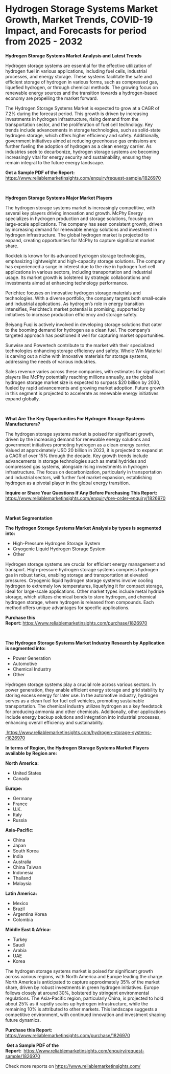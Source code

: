<p><h1>Hydrogen Storage Systems Market Growth, Market Trends, COVID-19 Impact, and Forecasts for period from 2025 - 2032</h1></p><p><strong>Hydrogen Storage Systems Market Analysis and Latest Trends</strong></p>
<p><p>Hydrogen storage systems are essential for the effective utilization of hydrogen fuel in various applications, including fuel cells, industrial processes, and energy storage. These systems facilitate the safe and efficient storage of hydrogen in various forms, such as compressed gas, liquefied hydrogen, or through chemical methods. The growing focus on renewable energy sources and the transition towards a hydrogen-based economy are propelling the market forward.</p><p>The Hydrogen Storage Systems Market is expected to grow at a CAGR of 7.2% during the forecast period. This growth is driven by increasing investments in hydrogen infrastructure, rising demand from the transportation sector, and the proliferation of fuel cell technology. Key trends include advancements in storage technologies, such as solid-state hydrogen storage, which offers higher efficiency and safety. Additionally, government initiatives aimed at reducing greenhouse gas emissions are further fueling the adoption of hydrogen as a clean energy carrier. As industries seek to decarbonize, hydrogen storage systems are becoming increasingly vital for energy security and sustainability, ensuring they remain integral to the future energy landscape.</p></p>
<p><strong>Get a Sample PDF of the Report:&nbsp;</strong> <a href="https://www.reliablemarketinsights.com/enquiry/request-sample/1826970?utm_campaign=3037&utm_medium=2&utm_source=Github&utm_content=ia&utm_term=11042025&utm_id=hydrogen-storage-systems">https://www.reliablemarketinsights.com/enquiry/request-sample/1826970</a></p>
<p>&nbsp;</p>
<p><strong>Hydrogen Storage Systems Major Market Players</strong></p>
<p><p>The hydrogen storage systems market is increasingly competitive, with several key players driving innovation and growth. McPhy Energy specializes in hydrogen production and storage solutions, focusing on large-scale applications. The company has seen consistent growth, driven by increasing demand for renewable energy solutions and investment in hydrogen infrastructure. The global hydrogen market is projected to expand, creating opportunities for McPhy to capture significant market share.</p><p>Rocktek is known for its advanced hydrogen storage technologies, emphasizing lightweight and high-capacity storage solutions. The company has experienced a surge in interest due to the rise in hydrogen fuel cell applications in various sectors, including transportation and industrial usage. Its market growth is bolstered by strategic collaborations and investments aimed at enhancing technology performance.</p><p>Perichtec focuses on innovative hydrogen storage materials and technologies. With a diverse portfolio, the company targets both small-scale and industrial applications. As hydrogen’s role in energy transition intensifies, Perichtec’s market potential is promising, supported by initiatives to increase production efficiency and storage safety.</p><p>Beiyang Fuqi is actively involved in developing storage solutions that cater to the booming demand for hydrogen as a clean fuel. The company’s targeted approach has positioned it well for capturing market opportunities.</p><p>Sunwise and Powertech contribute to the market with their specialized technologies enhancing storage efficiency and safety. Whole Win Material is carving out a niche with innovative materials for storage systems, addressing the needs of various industries.</p><p>Sales revenue varies across these companies, with estimates for significant players like McPhy potentially reaching millions annually, as the global hydrogen storage market size is expected to surpass $20 billion by 2030, fueled by rapid advancements and growing market adoption. Future growth in this segment is projected to accelerate as renewable energy initiatives expand globally.</p></p>
<p>&nbsp;</p>
<p><strong>What Are The Key Opportunities For Hydrogen Storage Systems Manufacturers?</strong></p>
<p><p>The hydrogen storage systems market is poised for significant growth, driven by the increasing demand for renewable energy solutions and government initiatives promoting hydrogen as a clean energy carrier. Valued at approximately USD 20 billion in 2023, it is projected to expand at a CAGR of over 15% through the decade. Key growth trends include advancements in storage technologies such as metal hydrides and compressed gas systems, alongside rising investments in hydrogen infrastructure. The focus on decarbonization, particularly in transportation and industrial sectors, will further fuel market expansion, establishing hydrogen as a pivotal player in the global energy transition.</p></p>
<p><strong>Inquire or Share Your Questions If Any Before Purchasing This Report:</strong> <a href="https://www.reliablemarketinsights.com/enquiry/pre-order-enquiry/1826970?utm_campaign=3037&utm_medium=2&utm_source=Github&utm_content=ia&utm_term=11042025&utm_id=hydrogen-storage-systems">https://www.reliablemarketinsights.com/enquiry/pre-order-enquiry/1826970</a></p>
<p>&nbsp;</p>
<p><strong>Market Segmentation</strong></p>
<p><strong>The Hydrogen Storage Systems Market Analysis by types is segmented into:</strong></p>
<p><ul><li>High-Pressure Hydrogen Storage System</li><li>Cryogenic Liquid Hydrogen Storage System</li><li>Other</li></ul></p>
<p><p>Hydrogen storage systems are crucial for efficient energy management and transport. High-pressure hydrogen storage systems compress hydrogen gas in robust tanks, enabling storage and transportation at elevated pressures. Cryogenic liquid hydrogen storage systems involve cooling hydrogen to extremely low temperatures, liquefying it for compact storage, ideal for large-scale applications. Other market types include metal hydride storage, which utilizes chemical bonds to store hydrogen, and chemical hydrogen storage, where hydrogen is released from compounds. Each method offers unique advantages for specific applications.</p></p>
<p><strong>Purchase this Report:&nbsp;</strong><a href="https://www.reliablemarketinsights.com/purchase/1826970?utm_campaign=3037&utm_medium=2&utm_source=Github&utm_content=ia&utm_term=11042025&utm_id=hydrogen-storage-systems">https://www.reliablemarketinsights.com/purchase/1826970</a></p>
<p>&nbsp;</p>
<p><strong>The Hydrogen Storage Systems Market Industry Research by Application is segmented into:</strong></p>
<p><ul><li>Power Generation</li><li>Automotive</li><li>Chemical Industry</li><li>Other</li></ul></p>
<p><p>Hydrogen storage systems play a crucial role across various sectors. In power generation, they enable efficient energy storage and grid stability by storing excess energy for later use. In the automotive industry, hydrogen serves as a clean fuel for fuel cell vehicles, promoting sustainable transportation. The chemical industry utilizes hydrogen as a key feedstock for producing ammonia and other chemicals. Additionally, other applications include energy backup solutions and integration into industrial processes, enhancing overall efficiency and sustainability.</p></p>
<p><a href="https://www.reliablemarketinsights.com/hydrogen-storage-systems-r1826970?utm_campaign=3037&utm_medium=2&utm_source=Github&utm_content=ia&utm_term=11042025&utm_id=hydrogen-storage-systems">&nbsp;https://www.reliablemarketinsights.com/hydrogen-storage-systems-r1826970</a></p>
<p><strong>In terms of Region, the Hydrogen Storage Systems Market Players available by Region are:</strong></p>
<p>
    <p> <strong> North America: </strong>
        <ul>
            <li>United States</li>
            <li>Canada</li>
        </ul>
        </p> 
    <p> <strong> Europe: </strong>
        <ul>
            <li>Germany</li>
            <li>France</li>
            <li>U.K.</li>
            <li>Italy</li>
            <li>Russia</li>
        </ul>
        </p> 
    <p> <strong> Asia-Pacific: </strong>
        <ul>
            <li>China</li>
            <li>Japan</li>
            <li>South Korea</li>
            <li>India</li>
            <li>Australia</li>
            <li>China Taiwan</li>
            <li>Indonesia</li>
            <li>Thailand</li>
            <li>Malaysia</li>
        </ul>
        </p> 
    <p> <strong> Latin America: </strong>
        <ul>
            <li>Mexico</li>
            <li>Brazil</li>
            <li>Argentina Korea</li>
            <li>Colombia</li>
        </ul>
        </p> 
    <p> <strong> Middle East & Africa: </strong>
        <ul>
            <li>Turkey</li>
            <li>Saudi</li>
            <li>Arabia</li>
            <li>UAE</li>
            <li>Korea</li>
        </ul>
    </p>
    </p>
<p><p>The hydrogen storage systems market is poised for significant growth across various regions, with North America and Europe leading the charge. North America is anticipated to capture approximately 35% of the market share, driven by robust investments in green hydrogen initiatives. Europe follows closely at around 30%, bolstered by stringent environmental regulations. The Asia-Pacific region, particularly China, is projected to hold about 25% as it rapidly scales up hydrogen infrastructure, while the remaining 10% is attributed to other markets. This landscape suggests a competitive environment, with continued innovation and investment shaping future dynamics.</p></p>
<p><strong>Purchase this Report: </strong><a href="https://www.reliablemarketinsights.com/purchase/1826970?utm_campaign=3037&utm_medium=2&utm_source=Github&utm_content=ia&utm_term=11042025&utm_id=hydrogen-storage-systems">https://www.reliablemarketinsights.com/purchase/1826970</a></p>
<p>&nbsp;<strong>Get a Sample PDF of the Report:&nbsp;&nbsp;</strong><a href="https://www.reliablemarketinsights.com/enquiry/request-sample/1826970?utm_campaign=3037&utm_medium=2&utm_source=Github&utm_content=ia&utm_term=11042025&utm_id=hydrogen-storage-systems">https://www.reliablemarketinsights.com/enquiry/request-sample/1826970</a></p>
<p><strong></strong></p>
<p>Check more reports on <a href="https://www.reliablemarketinsights.com/?utm_campaign=3037&utm_medium=2&utm_source=Github&utm_content=ia&utm_term=11042025&utm_id=hydrogen-storage-systems">https://www.reliablemarketinsights.com/</a></p>